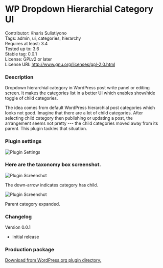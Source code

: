 # WP Dropdown Hierarchial Category UI 

Contributor: Kharis Sulistiyono  
Tags: admin, ui, categories, hierarchy  
Requires at least: 3.4  
Tested up to: 3.6  
Stable tag: 0.0.1  
License: GPLv2 or later  
License URI: http://www.gnu.org/licenses/gpl-2.0.html



### Description

Dropdown hierarchial category in WordPress post write panel or editing screen. It makes the categories list in a better UI which enables show/hide toggle of child categories.


The idea comes from default WordPress hierarchial post categories which looks not good. Imagine that there are a lot of child categories. After selecting child category then publishing or updating a post, the arrangement seems not pretty --- the child categories moved away from its parent. This plugin tackles that situation.


### Plugin settings

<img src="https://raw.github.com/kharissulistiyo/WPDropdownHierarchialCategoryUI/gh-pages/assets/images/screenshot-3.png" alt="Plugin Settings" />

### Here are the taxonomy box screenshot.

<img src="https://raw.github.com/kharissulistiyo/WPDropdownHierarchialCategoryUI/gh-pages/assets/images/screenshot-1.png" alt="Plugin Screenshot" />

The down-arrow indicates category has child.

<img src="https://raw.github.com/kharissulistiyo/WPDropdownHierarchialCategoryUI/gh-pages/assets/images/screenshot-2.png" alt="Plugin Screenshot" />

Parent category expanded.


### Changelog

Version 0.0.1 

- Initial release

### Production package

<a href="http://wordpress.org/support/plugin/wp-dropdown-hierarchial-category-ui" target="_blank">Download from WordPress.org plugin directory.</a>
